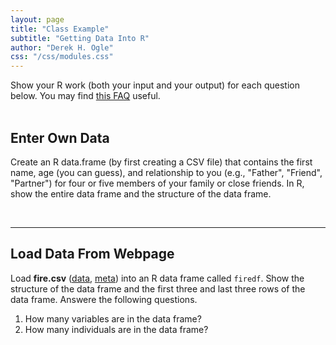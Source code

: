 ```yaml
---
layout: page
title: "Class Example"
subtitle: "Getting Data Into R"
author: "Derek H. Ogle"
css: "/css/modules.css"
---
```



<div class="alert alert-info">
Show your R work (both your input and your output) for each question below. You may find
<a href="http://derekogle.com/NCMTH107/resources/FAQs/AssignmentNotebook" target="_blank">this FAQ</a> useful.
</div>

<br>


## Enter Own Data
Create an R data.frame (by first creating a CSV file) that contains the first name, age (you can guess), and relationship to you (e.g., "Father", "Friend", "Partner") for four or five members of your family or close friends. In R, show the entire data frame and the structure of the data frame.

&nbsp;

----

## Load Data From Webpage
Load **fire.csv** ([data](https://raw.githubusercontent.com/droglenc/NCData/master/Fire.csv), [meta](https://raw.githubusercontent.com/droglenc/NCData/master/Fire_meta.txt)) into an R data frame called `firedf`. Show the structure of the data frame and the first three and last three rows of the data frame. Answere the following questions.

1. How many variables are in the data frame?
1. How many individuals are in the data frame?
